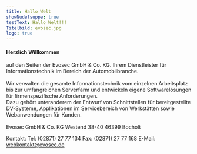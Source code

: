 ```yaml
---
title: Hallo Welt
showNudelsuppe: true
testText: Hallo Welt!!!
Titelbild: evosec.jpg
logo: true
---
```


#### Herzlich Willkommen
auf den Seiten der Evosec GmbH & Co. KG. Ihrem Dienstleister für Informationstechnik im Bereich der Automobilbranche.<br> 
<br>
Wir verwalten die gesamte Informationstechnik vom einzelnen Arbeitsplatz bis zur umfangreichen Serverfarm und entwickeln eigene Softwarelösungen für firmenspezifische Anforderungen.<br> 
Dazu gehört unteranderem der Entwurf von Schnittstellen für bereitgestellte DV-Systeme, Applikationen im Servicebereich von Werkstätten sowie Webanwendungen für Kunden.<br>
<br>
Evosec GmbH & Co. KG
Westend 38-40
46399 Bocholt

Kontakt:
Tel: (02871) 27 77 134
Fax: (02871) 27 77 168
E-Mail: webkontakt@evosec.de

